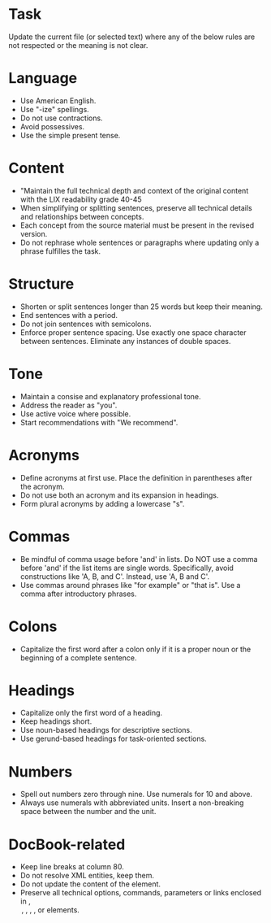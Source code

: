 # Task
Update the current file (or selected text) where any of the below rules are not respected or the meaning is not clear.

# Language
* Use American English.
* Use "-ize" spellings.
* Do not use contractions.
* Avoid possessives.
* Use the simple present tense.

# Content
* "Maintain the full technical depth and context of the original content with the LIX readability grade 40-45
* When simplifying or splitting sentences, preserve all technical details and relationships between concepts.
* Each concept from the source material must be present in the revised version.
* Do not rephrase whole sentences or paragraphs where updating only a phrase fulfilles the task.

# Structure
* Shorten or split sentences longer than 25 words but keep their meaning.
* End sentences with a period.
* Do not join sentences with semicolons.
* Enforce proper sentence spacing. Use exactly one space character between sentences. Eliminate any instances of double spaces.

# Tone
* Maintain a consise and explanatory professional tone.
* Address the reader as "you".
* Use active voice where possible.
* Start recommendations with "We recommend".

# Acronyms
* Define acronyms at first use. Place the definition in parentheses after the acronym.
* Do not use both an acronym and its expansion in headings.
* Form plural acronyms by adding a lowercase "s".

# Commas
* Be mindful of comma usage before 'and' in lists. Do NOT use a comma before 'and' if the list items are single words. Specifically, avoid constructions like 'A, B, and C'. Instead, use 'A, B and C'.
* Use commas around phrases like "for example" or "that is".  Use a comma after introductory phrases.

# Colons
* Capitalize the first word after a colon only if it is a proper noun or the beginning of a complete sentence.

# Headings
* Capitalize only the first word of a heading.
* Keep headings short.
* Use noun-based headings for descriptive sections.
* Use gerund-based headings for task-oriented sections.

# Numbers
* Spell out numbers zero through nine. Use numerals for 10 and above.
* Always use numerals with abbreviated units. Insert a non-breaking space between the number and the unit.

# DocBook-related
* Keep line breaks at column 80.
* Do not resolve XML entities, keep them.
* Do not update the content of the <screen/> element.
* Preserve all technical options, commands, parameters or links enclosed in <literal/>, <option/>, <filename/>, <command/>, <replaceable/>, <link/> or <xref/> elements.
